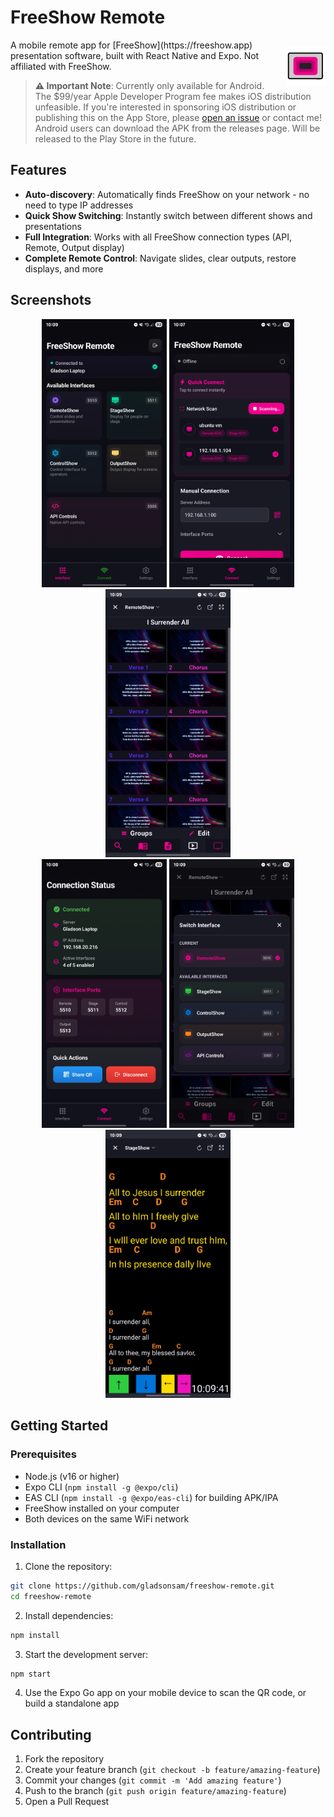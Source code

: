 # FreeShow Remote
<img src="assets/splash-icon.png" width="64" height="64" alt="FreeShow Remote Logo" align="right" style="margin: 10px 0 0 15px;"/>
A mobile remote app for [FreeShow](https://freeshow.app) presentation software, built with React Native and Expo. Not affiliated with FreeShow.


> **⚠️ Important Note**: Currently only available for Android. The $99/year Apple Developer Program fee makes iOS distribution unfeasible. If you're interested in sponsoring iOS distribution or publishing this on the App Store, please [open an issue](https://github.com/gladsonsam/freeshow-remote/issues) or contact me! Android users can download the APK from the releases page. Will be released to the Play Store in the future.

## Features

- **Auto-discovery**: Automatically finds FreeShow on your network - no need to type IP addresses
- **Quick Show Switching**: Instantly switch between different shows and presentations  
- **Full Integration**: Works with all FreeShow connection types (API, Remote, Output display)
- **Complete Remote Control**: Navigate slides, clear outputs, restore displays, and more

## Screenshots

<div align="center">
  <img src=".github/assets/main-page2.jpg" width="200" alt="Main Remote Control"/>
  <img src=".github/assets/connect-page2.jpg" width="200" alt="Connection Page"/>
  <img src=".github/assets/remote-show2.jpg" width="200" alt="Remote Show View"/>
</div>

<div align="center">
  <img src=".github/assets/connected-page2.jpg" width="200" alt="Connected Interface"/>
  <img src=".github/assets/quick-switch2.jpg" width="200" alt="Quick Show Switching"/>
  <img src=".github/assets/stage-show2.jpg" width="200" alt="Stage Show Display"/>
</div>

## Getting Started

### Prerequisites

- Node.js (v16 or higher)
- Expo CLI (`npm install -g @expo/cli`)
- EAS CLI (`npm install -g @expo/eas-cli`) for building APK/IPA
- FreeShow installed on your computer
- Both devices on the same WiFi network

### Installation

1. Clone the repository:
```bash
git clone https://github.com/gladsonsam/freeshow-remote.git
cd freeshow-remote
```

2. Install dependencies:
```bash
npm install
```

3. Start the development server:
```bash
npm start
```

4. Use the Expo Go app on your mobile device to scan the QR code, or build a standalone app

## Contributing

1. Fork the repository
2. Create your feature branch (`git checkout -b feature/amazing-feature`)
3. Commit your changes (`git commit -m 'Add amazing feature'`)
4. Push to the branch (`git push origin feature/amazing-feature`)
5. Open a Pull Request
